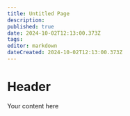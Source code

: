 ```yaml
---
title: Untitled Page
description: 
published: true
date: 2024-10-02T12:13:00.373Z
tags: 
editor: markdown
dateCreated: 2024-10-02T12:13:00.373Z
---
```


# Header
Your content here